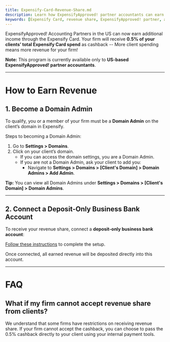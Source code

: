 ```yaml
---
title: Expensify-Card-Revenue-Share.md
description: Learn how ExpensifyApproved! partner accountants can earn revenue by helping clients adopt the Expensify Card.
keywords: [Expensify Card, revenue share, ExpensifyApproved! partner, accountant earnings]
---
```


ExpensifyApproved! Accounting Partners in the US can now earn additional income through the Expensify Card. Your firm will receive **0.5% of your clients’ total Expensify Card spend** as cashback -- More client spending means more revenue for your firm!

**Note:** This program is currently available only to **US-based ExpensifyApproved! partner accountants**.

---

# How to Earn Revenue

## 1. Become a Domain Admin
To qualify, you or a member of your firm must be a **Domain Admin** on the client’s domain in Expensify.

Steps to becoming a Domain Admin:
1. Go to **Settings > Domains**.
2. Click on your client’s domain.
   - If you can access the domain settings, you are a Domain Admin.
   - If you are not a Domain Admin, ask your client to add you:
     - Navigate to **Settings > Domains > [Client's Domain] > Domain Admins > Add Admin**.

**Tip:** You can view all Domain Admins under **Settings > Domains > [Client's Domain] > Domain Admins**.

---

## 2. Connect a Deposit-Only Business Bank Account
To receive your revenue share, connect a **deposit-only business bank account**:

[Follow these instructions](https://help.expensify.com/articles/expensify-classic/bank-accounts-and-payments/bank-accounts/Connect-US-Business-Bank-Account#connect-a-business-deposit-only-account) to complete the setup.

Once connected, all earned revenue will be deposited directly into this account.

---

# FAQ

## What if my firm cannot accept revenue share from clients?

We understand that some firms have restrictions on receiving revenue share. If your firm cannot accept the cashback, you can choose to pass the 0.5% cashback directly to your client using your internal payment tools.
